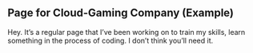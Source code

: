 ## Page for Cloud-Gaming Company (Example)
Hey. It’s a regular page that I’ve been working on to train my skills, learn something in the process of coding. I don’t think you’ll need it.
